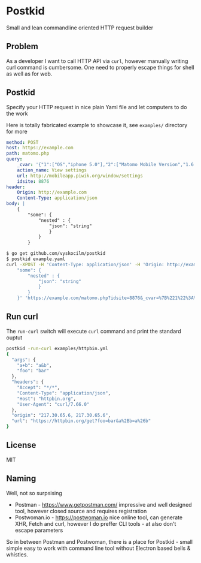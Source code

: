 # Postkid

Small and lean commandline oriented HTTP request builder

## Problem

As a developer I want to call HTTP API via `curl`, however manually writing
curl command is cumbersome. One need to properly escape things for shell as
well as for web.

## Postkid

Specify your HTTP request in nice plain Yaml file and let computers to do the work

Here is totally fabricated example to showcase it, see `examples/` directory for more

```yaml
method: POST
host: https://example.com
path: matomo.php
query:
    _cvar: '{"1":["OS","iphone 5.0"],"2":["Matomo Mobile Version","1.6.2"],"3":["Locale","en::en"],"4":["Num Accounts","2"]}'
    action_name: View settings
    url: http://mobileapp.piwik.org/window/settings
    idsite: 8876
header:
    Origin: http://example.com
    Content-Type: application/json
body: |
    {
        "some": {
            "nested" : {
                "json": "string"
                }
            }
        }
```

```sh
$ go get github.com/vyskocilm/postkid
$ postkid example.yaml
curl -XPOST -H 'Content-Type: application/json' -H 'Origin: http://example.com' --data '{
    "some": {
        "nested" : {
            "json": "string"
            }
        }
    }' 'https://example.com/matomo.php?idsite=8876&_cvar=%7B%221%22%3A%5B%22OS%22%2C%22iphone+5.0%22%5D%2C%222%22%3A%5B%22Matomo+Mobile+Version%22%2C%221.6.2%22%5D%2C%223%22%3A%5B%22Locale%22%2C%22en%3A%3Aen%22%5D%2C%224%22%3A%5B%22Num+Accounts%22%2C%222%22%5D%7D&action_name=View+settings&url=http%3A%2F%2Fmobileapp.piwik.org%2Fwindow%2Fsettings' 
```

## Run curl

The `run-curl` switch will execute `curl` command and print the standard ouptut

```sh
postkid -run-curl examples/httpbin.yml
{
  "args": {
    "a+b": "a&b", 
    "foo": "bar"
  }, 
  "headers": {
    "Accept": "*/*", 
    "Content-Type": "application/json", 
    "Host": "httpbin.org", 
    "User-Agent": "curl/7.66.0"
  }, 
  "origin": "217.30.65.6, 217.30.65.6", 
  "url": "https://httpbin.org/get?foo=bar&a%2Bb=a%26b"
}
```

## License

MIT

## Naming

Well, not so surpsising

* Postman - https://www.getpostman.com/ impressive and well designed tool, however closed source and requires registration
* Postwoman.io - https://postwoman.io nice online tool, can generate XHR, Fetch and curl, however I do preffer CLI tools - at also don't escape parameters

So in between Postman and Postwoman, there is a place for Postkid - small simple easy to work with command line tool without Electron based bells & whistles.
